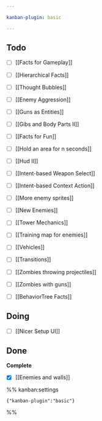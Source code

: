 ```yaml
---

kanban-plugin: basic

---
```


## Todo

- [ ] [[Facts for Gameplay]]
- [ ] [[Hierarchical Facts]]
- [ ] [[Thought Bubbles]]
- [ ] [[Enemy Aggression]]
- [ ] [[Guns as Entities]]
- [ ] [[Gibs and Body Parts II]]
- [ ] [[Facts for Fun]]
- [ ] [[Hold an area for n seconds]]
- [ ] [[Hud II]]
- [ ] [[Intent-based Weapon Select]]
- [ ] [[Intent-based Context Action]]
- [ ] [[More enemy sprites]]
- [ ] [[New Enemies]]
- [ ] [[Tower Mechanics]]
- [ ] [[Training map for enemies]]
- [ ] [[Vehicles]]
- [ ] [[Transitions]]
- [ ] [[Zombies throwing projectiles]]
- [ ] [[Zombies with guns]]
- [ ] [[BehaviorTree Facts]]


## Doing

- [ ] [[Nicer Setup UI]]


## Done

**Complete**
- [x] [[Enemies and walls]]




%% kanban:settings
```
{"kanban-plugin":"basic"}
```
%%